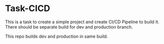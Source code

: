 # Task-CICD

This is a task to create a simple project and create CI/CD Pipeline to build it. There should be separate build for dev and production branch.

This repo builds dev and production in same build.
